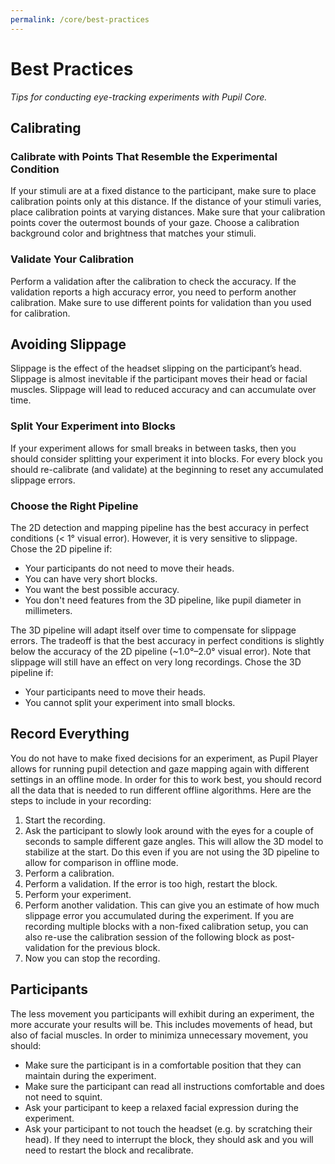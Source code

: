 ```yaml
---
permalink: /core/best-practices
---
```


# Best Practices
*Tips for conducting eye-tracking experiments with Pupil Core.*


## Calibrating

### Calibrate with Points That Resemble the Experimental Condition
If your stimuli are at a fixed distance to the participant, make sure to place calibration points only at this distance. If the distance of your stimuli varies, place calibration points at varying distances. Make sure that your calibration points cover the outermost bounds of your gaze. Choose a calibration background color and brightness that matches your stimuli.

### Validate Your Calibration
Perform a validation after the calibration to check the accuracy. If the validation reports a high accuracy error, you need to perform another calibration. Make sure to use different points for validation than you used for calibration.


## Avoiding Slippage
Slippage is the effect of the headset slipping on the participant’s head. Slippage is almost inevitable if the participant moves their head or facial muscles. Slippage will lead to reduced accuracy and can accumulate over time.

### Split Your Experiment into Blocks
If your experiment allows for small breaks in between tasks, then you should consider splitting your experiment it into blocks. For every block you should re-calibrate (and validate) at the beginning to reset any accumulated slippage errors.

### Choose the Right Pipeline
The 2D detection and mapping pipeline has the best accuracy in perfect conditions (< 1° visual error). However, it is very sensitive to slippage. Chose the 2D pipeline if:
- Your participants do not need to move their heads.
- You can have very short blocks.
- You want the best possible accuracy.
- You don't need features from the 3D pipeline, like pupil diameter in millimeters. 

The 3D pipeline will adapt itself over time to compensate for slippage errors. The tradeoff is that the best accuracy in perfect conditions is slightly below the accuracy of the 2D pipeline (~1.0°–2.0° visual error). Note that slippage will still have an effect on very long recordings. Chose the 3D pipeline if:
- Your participants need to move their heads.
- You cannot split your experiment into small blocks.


## Record Everything
You do not have to make fixed decisions for an experiment, as Pupil Player allows for running pupil detection and gaze mapping again with different settings in an offline mode. In order for this to work best, you should record all the data that is needed to run different offline algorithms. Here are the steps to include in your recording:
1. Start the recording.
1. Ask the participant to slowly look around with the eyes for a couple of seconds to sample different gaze angles. This will allow the 3D model to stabilize at the start. Do this even if you are not using the 3D pipeline to allow for comparison in offline mode.
1. Perform a calibration.
1. Perform a validation. If the error is too high, restart the block.
1. Perform your experiment.
1. Perform another validation. This can give you an estimate of how much slippage error you accumulated during the experiment. If you are recording multiple blocks with a non-fixed calibration setup, you can also re-use the calibration session of the following block as post-validation for the previous block.
1. Now you can stop the recording.


## Participants
The less movement you participants will exhibit during an experiment, the more accurate your results will be. This includes movements of head, but also of facial muscles. In order to minimiza unnecessary movement, you should:
- Make sure the participant is in a comfortable position that they can maintain during the experiment.
- Make sure the participant can read all instructions comfortable and does not need to squint.
- Ask your participant to keep a relaxed facial expression during the experiment.
- Ask your participant to not touch the headset (e.g. by scratching their head). If they need to interrupt the block, they should ask and you will need to restart the block and recalibrate.
